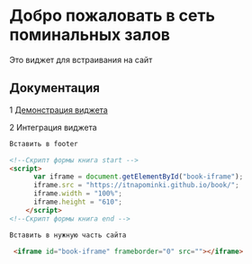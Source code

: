 
# Добро пожаловать в сеть поминальных залов

Это виджет для встраивания на сайт

## Документация

1 [Демонстрация виджета](https://itnapominki.github.io/book/)

2 Интеграция виджета 

```html
Вставить в footer

<!--Скрипт формы книга start -->
<script>
      var iframe = document.getElementById("book-iframe");
      iframe.src = "https://itnapominki.github.io/book/";
      iframe.width = "100%";
      iframe.height = "610";
    </script>
<!--Скрипт формы книга end -->
```


```html
Вставить в нужную часть сайта

 <iframe id="book-iframe" frameborder="0" src=""></iframe>

```